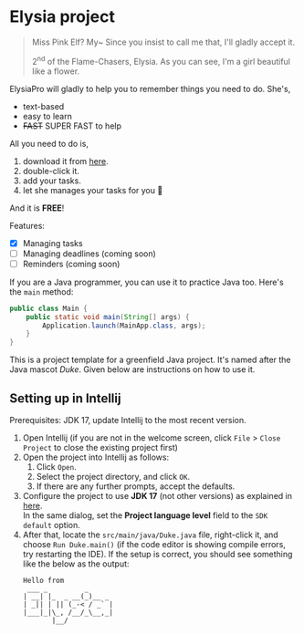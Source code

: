 # Elysia project
>Miss Pink Elf? My~ Since you insist to call me that, I'll gladly accept it.
>
>2<sup>nd</sup> of the Flame-Chasers, Elysia. As you can see, I'm a girl beautiful like a flower.

ElysiaPro will gladly to help you to remember things you need to do. She's,
- text-based
- easy to learn
- ~~FAST~~ SUPER FAST to help

All you need to do is,
1. download it from [here](https://nus-cs2103-ay2425s1.github.io/website/).
2. double-click it.
3. add your tasks.
4. let she manages your tasks for you :sparkling_heart:

And it is **FREE**!

Features:
- [x] Managing tasks
- [ ] Managing deadlines (coming soon)
- [ ] Reminders (coming soon)

If you are a Java programmer, you can use it to practice Java too. Here's the `main` method:
```Java
public class Main {
    public static void main(String[] args) {
        Application.launch(MainApp.class, args);
    }
}
```

This is a project template for a greenfield Java project. It's named after the Java mascot _Duke_. Given below are instructions on how to use it.

## Setting up in Intellij

Prerequisites: JDK 17, update Intellij to the most recent version.

1. Open Intellij (if you are not in the welcome screen, click `File` > `Close Project` to close the existing project first)
1. Open the project into Intellij as follows:
   1. Click `Open`.
   1. Select the project directory, and click `OK`.
   1. If there are any further prompts, accept the defaults.
1. Configure the project to use **JDK 17** (not other versions) as explained in [here](https://www.jetbrains.com/help/idea/sdk.html#set-up-jdk).<br>
   In the same dialog, set the **Project language level** field to the `SDK default` option.
3. After that, locate the `src/main/java/Duke.java` file, right-click it, and choose `Run Duke.main()` (if the code editor is showing compile errors, try restarting the IDE). If the setup is correct, you should see something like the below as the output:
   ```
   Hello from
    ___ _         _
   | __| |_  _ __(_)__ _
   | _|| | || (_-< / _` |
   |___|_|\_, /__/_\__,_|
          |__/           
   ```
